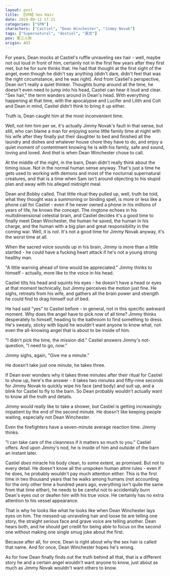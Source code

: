 ```yaml
---
layout: post
title: 【SPN】Sex Hair
date: 2024-09-12 17:21
categories: ["SPN"]
characters: ["Castiel", "Dean Winchester", "Jimmy Novak"]
tags: ["Supernatural", "destiel", "英文"]
pov: 第三人称
origin: AO3
---
```


For years, Dean mocks at Castiel's ruffle unraveling sex hair - well, maybe not out loud in front of him, certainly not in the first few years after they first met, but he for sure thinks that. He had that thought at the first sight of the angel, even though he didn't say anything (didn't dare, didn't feel that was the right circumstance, and he was right). And from Castiel's perspective, Dean isn't really a quiet thinker. Thoughts bump around all the time, he doesn't even need to jump into his head, Castiel can hear it loud and clear. "Sex hair," the term wanders around in Dean's head. With everything happening at that time, with the apocalypse and Lucifer and Lilith and Colt and Dean in mind, Castiel didn't think to bring it up either.

Truth is, Dean caught him at the most inconvenient time.

Well, not *him* him per se, it's actually Jimmy Novak's fault in that sense, but still, who can blame a man for enjoying some little family time at night with his wife after they finally put their daughter to bed and finished all the laundry and dishes and whatever house chore they have to do, and enjoy a quiet moment of contentment knowing he is with his family, safe and sound, loving and loved. And *that* is when Dean Winchester chose to call.

At the middle of the night, in the barn, Dean didn't really think about the timing issue. Not in the normal human sense anyway. That's just a time he gets used to working with demons and most of the nocturnal supernatural creatures, and that is a time when Sam isn't around objecting to his stupid plan and away with his alleged midnight meal.

Dean and Bobby called. That little ritual they pulled up, well, truth be told, what they thought was a summoning or binding spell, is more or less like a phone call for Castiel - even if he never owned a phone in his millions of years of life, he knows the concept. The ringtone echoes in his multidimensional celestial brain, and Castiel decides it's a good time to finally meet Dean Winchester, the human he saved, the human in his charge, and the human with a big plan and great responsibility in the coming war. Well, it is *not*. It's not a good time for Jimmy Novak anyway, it's the worst time at all.

When the sacred voice sounds up in his brain, Jimmy is more than a little startled - he could have a fucking heart attack if he's not a young strong healthy man.

"A little warning ahead of time would be appreciated." Jimmy thinks to himself - actually, more like to the voice in his head.

Castiel tilts his head and squints his eyes - he doesn't have a head or eyes at that moment technically, but Jimmy perceives the motion just fine. He sighs, retreats from his wife, and gathers all the brain power and strength he could find to drag himself out of bed.

He had said "yes" to Castiel before - in general, not in this specific awkward moment. Why does the angel have to pick now of all time? Jimmy thinks desperately to himself, heading to the bathroom to find something to dress. He's sweaty, sticky with liquid he wouldn't want anyone to know what, not even the all-knowing angel that is about to be inside of him.

"I didn't pick the time, the mission did." Castiel answers Jimmy's not-question, "I need to go, *now*."

Jimmy sighs, again, "Give me a minute."

He doesn't take just one minute, he takes three.

If Dean ever wonders why it takes three minutes after their ritual for Castiel to show up, here's the answer - it takes two minutes and fifty-nine seconds for Jimmy Novak to quickly wipe his face (and body) and suit up, and a blink for Castiel to fly to the barn. So Dean probably wouldn't actually want to know all the truth and details.

Jimmy would really like to take a shower, but Castiel is getting increasingly impatient by the end of the second minute. He doesn't like keeping people waiting, especially not Dean Winchester.

Even the firefighters have a seven-minute average reaction time. Jimmy thinks.

"I can take care of the cleanness if it matters so much to you." Castiel offers. And upon Jimmy's nod, he is inside of him and outside of the barn an instant later.

Castiel *does* miracle his body clean, to some extent, as promised. But not to every detail. He doesn't know all the unspoken human attire rules - even if he does, he probably wouldn't pay much attention either. This is the first time in two thousand years that he walks among humans (not accounting for the only other time a hundred years ago, everything isn't quite the same from that time either), he needs to be careful not to accidentally burn Dean's eyes out or deafen him with his true voice. He certainly has no extra attention to his vessel appearance.

That is why he looks like what he looks like when Dean Winchester lays eyes on him. The messed-up unraveling hair and loose tie are telling one story, the straight serious face and grave voice are telling another. Dean hears both, and he should get credit for being able to focus on the second one without making one single smug joke about the first.

Because after all, for once, Dean is right about why the sex hair is called that name. And for once, Dean Winchester hopes he's wrong.

As for how Dean finally finds out the truth behind all that, that is a different story he and a certain angel wouldn't want anyone to know, just about as much as Jimmy Novak wouldn't want others to know.
